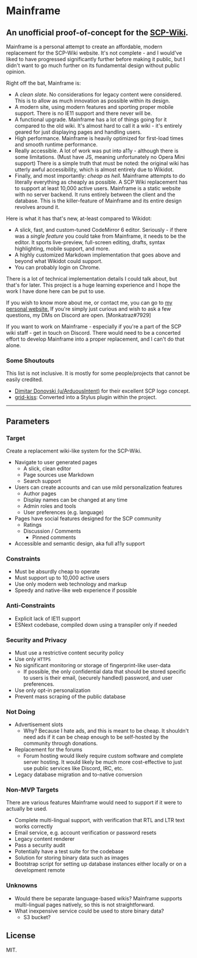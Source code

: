# Mainframe
## An unofficial proof-of-concept for the [SCP-Wiki](http://www.scpwiki.com).

Mainframe is a personal attempt to create an affordable, modern replacement for the SCP-Wiki website. It's not complete - and I would've liked to have progressed significantly further before making it public, but I didn't want to go much further on its fundamental design without public opinion.

Right off the bat, Mainframe is:
  * A _clean slate_. No considerations for legacy content were considered. This is to allow as much innovation as possible within its design.
  * A modern site, using modern features and sporting proper mobile support. There is no IE11 support and there never will be.
  * A functional upgrade. Mainframe has a lot of things going for it compared to the old wiki. It's almost hard to call it a wiki \- it's entirely geared for just displaying pages and handling users.
  * High performance. Mainframe is heavily optimized for first-load times and smooth runtime performance.
  * Really accessible. A lot of work was put into a11y - although there is some limitations. (Must have JS, meaning unfortunately no Opera Mini support) There is a simple truth that must be noted: the original wiki has utterly awful accessibility, which is almost entirely due to Wikidot.
  * Finally, and most importantly: _cheap as hell._ Mainframe attempts to do literally everything as cheaply as possible. A SCP Wiki replacement has to support at least 10,000 active users. Mainframe is a static website with no server backend. It runs entirely between the client and the database. This is the killer-feature of Mainframe and its entire design revolves around it.

Here is what it has that's new, at-least compared to Wikidot:
  * A slick, fast, and custom-tuned CodeMirror 6 editor. Seriously - if there was a _single feature_ you could take from Mainframe, it needs to be the editor. It sports live-preview, full-screen editing, drafts, syntax highlighting, mobile support, and more.
  * A highly customized Markdown implementation that goes above and beyond what Wikidot could support.
  * You can probably login on Chrome.

There is a lot of technical implementation details I could talk about, but that's for later. This project is a huge learning experience and I hope the work I have done here can be put to use.

If you wish to know more about me, or contact me, you can go to [my personal website.](www.monkasite.com) If you're simply just curious and wish to ask a few questions, my DMs on Discord are open. \[Monkatraz#7929\] 

If you want to work on Mainframe - especially if you're a part of the SCP wiki staff - get in touch on Discord. There would need to be a concerted effort to develop Mainframe into a proper replacement, and I can't do that alone.

### Some Shoutouts
This list is not inclusive. It is mostly for some people/projects that cannot be easily credited.
  * [Dimitar Donovski (u/ArduousIntent)](https://www.reddit.com/user/ArduousIntent) for their excellent SCP logo concept.
  * [grid-kiss](https://github.com/sylvainpolletvillard/postcss-grid-kiss): Converted into a Stylus plugin within the project.

----

## Parameters
### Target
Create a replacement wiki-like system for the SCP-Wiki.
  * Navigate to user generated pages
    - A slick, clean editor
    - Page sources use Markdown
    - Search support
  * Users can create accounts and can use mild personalization features
    - Author pages
    - Display names can be changed at any time
    - Admin roles and tools
    - User preferences (e.g. language)
  * Pages have social features designed for the SCP community
    - Ratings
    - Discussion / Comments
      - Pinned comments
  * Accessible and semantic design, aka full a11y support

### Constraints
  * Must be absurdly cheap to operate
  * Must support up to 10,000 active users
  * Use only modern web technology and markup
  * Speedy and native-like web experience if possible

### Anti-Constraints
  * Explicit lack of IE11 support
  * ESNext codebase, compiled down using a transpiler only if needed

### Security and Privacy
  * Must use a restrictive content security policy
  * Use only `HTTPS`
  * No significant monitoring or storage of fingerprint-like user-data
    - If possible, the only confidential data that should be stored specific to users is their email, (securely handled)
      password, and user preferences.
  * Use only opt-in personalization
  * Prevent mass scraping of the public database

### Not Doing
  * Advertisement slots
    - Why? Because I hate ads, and this is meant to be cheap. It shouldn't need ads if it can be cheap enough to be self-hosted by the community through donations. 
  * Replacement for the forums
    - Forum hosting would likely require custom software and complete server hosting. It would likely be much more
      cost-effective to just use public services like Discord, IRC, etc.
  * Legacy database migration and to-native conversion

### Non-MVP Targets
There are various features Mainframe would need to support if it were to actually be used.
  * Complete multi-lingual support, with verification that RTL and LTR text works correctly
  * Email service, e.g. account verification or password resets
  * Legacy content renderer
  * Pass a security audit
  * Potentially have a test suite for the codebase
  * Solution for storing binary data such as images
  * Bootstrap script for setting up database instances either locally or on a development remote

### Unknowns
  * Would there be separate language-based wikis? Mainframe supports multi-lingual pages natively, so this is not straightforward.
  * What inexpensive service could be used to store binary data?
    - S3 bucket?

## License
MIT.